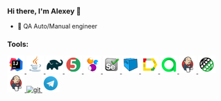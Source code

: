 ### Hi there, I'm Alexey 👋
- 🚀 QA Auto/Manual engineer


### Tools:
<p align="left"> 
<a href="https://www.jetbrains.com/idea/" target="_blank" rel="noreferrer"> <img src="https://github.com/LeshMesh/LeshMesh/blob/main/icon/Intelij_IDEA.png" width="40" height="40"/> </a>
<a href="https://www.oracle.com/java/" target="_blank" rel="noreferrer"> <img src="https://github.com/LeshMesh/LeshMesh/blob/main/icon/Java.png" width="40" height="40"/> </a>
<a href="https://gradle.org/" target="_blank" rel="noreferrer"> <img src="https://github.com/LeshMesh/LeshMesh/blob/main/icon/Gradle.png" width="40" height="40"/> </a>
<a href="https://junit.org/junit5/" target="_blank" rel="noreferrer"> <img src="https://github.com/LeshMesh/LeshMesh/blob/main/icon/JUnit5.png" width="40" height="40"/> </a>
<a href="https://selenide.org/" target="_blank" rel="noreferrer"> <img src="https://github.com/LeshMesh/LeshMesh/blob/main/icon/Selenide.png" width="40" height="40"/> </a>
<a href="https://www.selenium.dev/" target="_blank" rel="noreferrer"> <img src="https://github.com/LeshMesh/LeshMesh/blob/main/icon/Selenium.png" width="40" height="40"/> </a>
<a href="https://aerokube.com/selenoid/latest/" target="_blank" rel="noreferrer"> <img src="https://github.com/LeshMesh/LeshMesh/blob/main/icon/Selenoid.png" width="40" height="40"/> </a>
<a href="https://qameta.io/allure-report/" target="_blank" rel="noreferrer"> <img src="https://github.com/LeshMesh/LeshMesh/blob/main/icon/Allure_Report.png" width="40" height="40"/> </a> 
<a href="https://qameta.io/" target="_blank" rel="noreferrer"> <img src="https://github.com/LeshMesh/LeshMesh/blob/main/icon/AllureTestOps.png" width="40" height="40"/> </a>
<a href="https://www.jenkins.io/" target="_blank" rel="noreferrer"> <img src="https://github.com/LeshMesh/LeshMesh/blob/main/icon/Jenkins.png" width="40" height="40"/> </a>
<a href="https://rest-assured.io/" target="_blank" rel="noreferrer"> <img src="https://github.com/LeshMesh/LeshMesh/blob/main/icon/Rest-Assured.png" width="40" height="40"/> </a>
<a href="https://github.com/" target="_blank" rel="noreferrer"> <img src="https://github.com/LeshMesh/LeshMesh/blob/main/icon/Jenkins.png" width="40" height="40"/> </a>
<a href="https://git-scm.com/" target="_blank" rel="noreferrer"> <img src="https://raw.githubusercontent.com/daniilshat/daniilshat/2d7eafe5250314b3d422c86b35de062e0f1f5178/icons/git.svg" alt="git" width="40" height="40"/> </a>
<a href="https://telegram.org/" target="_blank" rel="noreferrer"> <img src="https://github.com/LeshMesh/LeshMesh/blob/main/icon/Telegram.png" width="40" height="40"/> </a>
</p>

<!--
**LeshMesh/LeshMesh** is a ✨ _special_ ✨ repository because its `README.md` (this file) appears on your GitHub profile.

Here are some ideas to get you started:

- 🔭 I’m currently working on ...
- 🌱 I’m currently learning ...
- 👯 I’m looking to collaborate on ...
- 🤔 I’m looking for help with ...
- 💬 Ask me about ...
- 📫 How to reach me: ...
- 😄 Pronouns: ...
- ⚡ Fun fact: ...
-->
